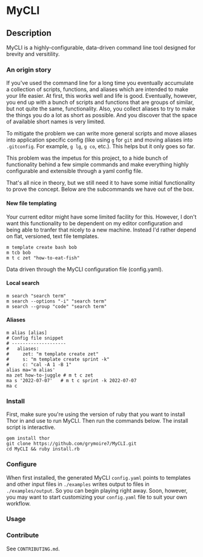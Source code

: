# MyCLI

## Description
MyCLI is a highly-configurable, data-driven command line tool designed for
brevity and versitility.

### An origin story
If you've used the command line for a long time you eventually accumulate a
collection of scripts, functions, and aliases which are intended to make
your life easier. At first, this works well and life is good. Eventually,
however, you end up with a bunch of scripts and functions that are groups of
similar, but not quite the same, functionality. Also, you collect aliases to try
to make the things you do a lot as short as possible. And you discover that the
space of available short names is very limited.

To mitigate the problem we can write more general scripts and move aliases into
application specific config (like using `g` for `git` and moving aliases into
`.gitconfig`. For example, `g lg`, `g co`, etc.). This helps but it only goes
so far.

This problem was the impetus for this project, to a hide bunch of functionality
behind a few simple commands and make everything highly configurable and
extensible through a yaml config file.

That's all nice in theory, but we still need it to have some initial
functionality to prove the concept. Below are the subcommands we have out of the
box.

#### New file templating
Your current editor might have some limited facility for this.
However, I don't want this functionality to be dependent on my editor
configuration and being able to tranfer that nicely to a new machine.
Instead I'd rather depend on flat, versioned, text file templates.

```shell
m template create bash bob
m tcb bob
m t c zet "how-to-eat-fish"
```

Data driven through the MyCLI configuration file (config.yaml).

#### Local search

```shell
m search "search term"
m search --options "-i" "search term"
m search --group "code" "search term"
```

#### Aliases

```shell
m alias [alias]
# Config file snippet
# --------------------
#   aliases:
#     zet: "m template create zet"
#     s: "m template create sprint -k"
#     c: "cal -A 1 -B 1"
alias ma='m alias'
ma zet how-to-juggle # m t c zet
ma s '2022-07-07'   # m t c sprint -k 2022-07-07
ma c
```

### Install

First, make sure you're using the version of ruby that you want to install Thor
in and use to run MyCLI. Then run the commands below. The install script is
interactive.

```shell
gem install thor
git clone https://github.com/grymoire7/MyCLI.git
cd MyCLI && ruby install.rb
```

### Configure

When first installed, the generated MyCLI `config.yaml` points to templates and
other input files in `./examples` writes output to files in `./examples/output`.
So you can begin playing right away. Soon, however, you may want to start
customizing your `config.yaml` file to suit your own workflow.

### Usage


### Contribute
See `CONTRIBUTING.md`.

